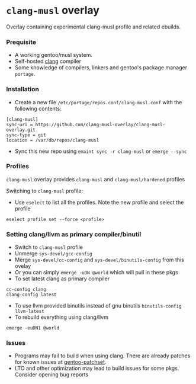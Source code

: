# `clang-musl` overlay
Overlay containing experimental clang-musl profile and related ebuilds.

### Prequisite
  - A working gentoo/musl system.
  - Self-hosted [clang](https://wiki.gentoo.org/wiki/Clang#Bootstrapping_the_Clang_toolchain) compiler
  - Some knowledge of compilers, linkers and gentoo's package manager `portage`.

### Installation
  - Create a new file `/etc/portage/repos.conf/clang-musl.conf` with the following contents:
```
[clang-musl]
sync-uri = https://github.com/clang-musl-overlay/clang-musl-overlay.git
sync-type = git
location = /var/db/repos/clang-musl
```
  - Sync this new repo using `emaint sync -r clang-musl` or `emerge --sync`

### Profiles
`clang-musl` overlay provides `clang-musl` and `clang-musl/hardened` profiles

Switching to `clang-musl` profile:
  - Use `eselect` to list all the profiles. Note the new profile and select the profile
```
eselect profile set --force <profile>
```

### Setting clang/llvm as primary compiler/binutil
  - Switch to `clang-musl` profile 
  - Unmerge `sys-devel/gcc-config`
  - Merge `sys-devel/cc-config` and `sys-devel/binutils-config` from this ovelay
  - Or you can simply `emerge -uDN @world` which will pull in these pkgs
  - To set latest clang as primary compiler
```
cc-config clang
clang-config latest
```
  - To use llvm provided binutils instead of gnu binutils `binutils-config llvm-latest`
  - To rebuild everything using clang/llvm
```
emerge -euDN1 @world
```

### Issues
  - Programs may fail to build when using clang. There are already patches for known issues at [gentoo-patchset](https://github.com/leonardohn/gentoo-patchset.git).
  - LTO and other optimization may lead to build issues for some pkgs. Consider opening bug reports

